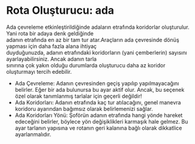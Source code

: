 # Rota Oluşturucu: ada  
Ada çevreleme etkinleştirildiğinde adaların etrafında koridorlar oluşturulur. Yani rota bir adaya denk geldiğinde  
adanın etrafında en az bir tam tur atar.Araçların ada çevresinde dönüş yapması için daha fazla alana ihtiyaç  
duyduğunuzda, adanın etrafındaki koridorların (yani çemberlerin) sayısını ayarlayabilirsiniz. Ancak adanın tarla   
sınırına çok yakın olduğu durumlarda oluşturucu daha az koridor oluşturmayı tercih edebilir.   


  
- Ada Çevreleme: Adanın çevresinden geçiş yapılıp yapılmayacağını belirler. Eğer bir ada bulunursa bu ayar aktif olur. Ancak, bu seçenek özel olarak tanımlanmış tarlalar için geçerli değildir!  
- Ada Koridorları: Adanın etrafında kaç tur atılacağını, genel manevra koridoru ayarından bağımsız olarak belirlemenizi sağlar.  
- Ada Koridorları Yönü: Şoförün adanın etrafında hangi yönde hareket edeceğini belirler, böylece yön değişiklikleri karmaşık hale gelmez. Bu ayar tarlanın yapısına ve rotanın geri kalanına bağlı olarak dikkatlice ayarlanmalıdır.  


